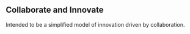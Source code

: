 ## Collaborate and Innovate

Intended to be a simplified model of innovation driven by collaboration.  